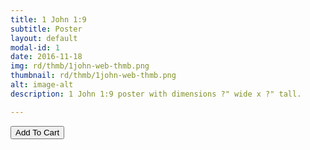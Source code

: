 ```yaml
---
title: 1 John 1:9
subtitle: Poster
layout: default
modal-id: 1
date: 2016-11-18
img: rd/thmb/1john-web-thmb.png
thumbnail: rd/thmb/1john-web-thmb.png
alt: image-alt
description: 1 John 1:9 poster with dimensions ?" wide x ?" tall.

---
```



<button
    type="button"
    class="snipcart-add-item btn btn-default"
    data-dismiss="modal"
    data-item-id="1"
    data-item-name="1 John 1:9"
    data-item-price="30.00"
    data-item-weight="20"
    data-item-url="/"
    data-item-image="/img/rd/sthmb/1john-web-sthmb.png"
    data-item-description="Poster Print">
        Add To Cart
</button>
